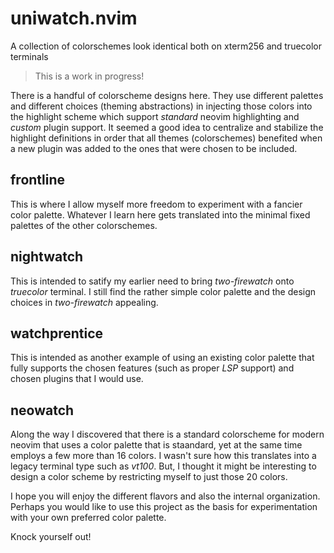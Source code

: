 # uniwatch.nvim
A collection of colorschemes look identical both on xterm256 and truecolor terminals

> This is a work in progress!

There is a handful of colorscheme designs here.  They use different palettes
and different choices (theming abstractions) in injecting those colors into
the highlight scheme which support _standard_ neovim highlighting and _custom_
plugin support.  It seemed a good idea to centralize and stabilize the highlight
definitions in order that all themes (colorschemes) benefited when a new plugin
was added to the ones that were chosen to be included.

## frontline
This is where I allow myself more freedom to experiment with a fancier color palette.
Whatever I learn here gets translated into the minimal fixed palettes of the other
colorschemes.

## nightwatch
This is intended to satify my earlier need to bring _two-firewatch_ onto _truecolor_
terminal.  I still find the rather simple color palette and the design choices
in _two-firewatch_ appealing.

## watchprentice
This is intended as another example of using an existing color palette that fully
supports the chosen features (such as proper _LSP_ support) and chosen plugins
that I would use.

## neowatch
Along the way I discovered that there is a standard colorscheme for modern neovim
that uses a color palette that is staandard, yet at the same time employs
a few more than 16 colors.  I wasn't sure how this translates into a legacy terminal
type such as _vt100_.  But, I thought it might be interesting to design a color
scheme by restricting myself to just those 20 colors.

I hope you will enjoy the different flavors and also the internal organization.
Perhaps you would like to use this project as the basis for experimentation with
your own preferred color palette.

Knock yourself out!
